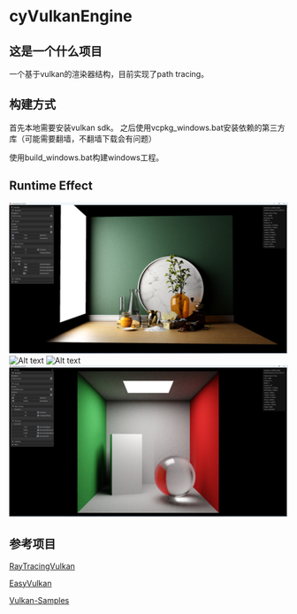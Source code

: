 # cyVulkanEngine

## 这是一个什么项目

一个基于vulkan的渲染器结构，目前实现了path tracing。

## 构建方式

首先本地需要安装vulkan sdk。
之后使用vcpkg_windows.bat安装依赖的第三方库（可能需要翻墙，不翻墙下载会有问题）

使用build_windows.bat构建windows工程。

## Runtime Effect

![Alt text](doc/image_attachment/4e5ac3860c62899e8d5b3d50fa17496.png?raw=true "Qx50")
![Alt text](doc/image_attachment/268f641ee2ffa1e4428b18e49857b17.png?raw=true "Qx50")
![Alt text](doc/image_attachment/6baeb46748d6977daeb47eace2a01c9.png?raw=true "Qx50")
![Alt text](doc/image_attachment//d43ee196277029fae11351a0b8570e6.png?raw=true "Qx50")


## 参考项目
[RayTracingVulkan](https://github.com/GPSnoopy/RayTracingInVulkan)

[EasyVulkan](https://easyvulkan.github.io/index.html)

[Vulkan-Samples](https://github.com/KhronosGroup/Vulkan-Samples)
